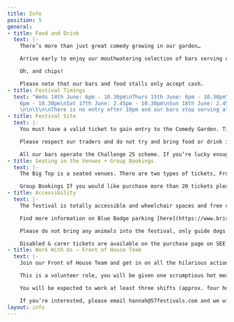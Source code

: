 ```yaml
---
title: Info
position: 5
general:
- title: Food and Drink
  text: |-
    There’s more than just great comedy growing in our garden…

    Arrive early to enjoy our mouthwatering selection of bars serving up the usual tipples and more. And don’t miss our gourmet food stalls ready to tempt you with wood fired pizza, Bristol-born sausages, slow cooked duck wraps and lots more besides to suit every meaty, veggie and vegan palate.

    Oh, and chips!

    Please note that our bars and food stalls only accept cash.
- title: Festival Timings
  text: "Weds 14th June: 6pm - 10.30pm\nThurs 15th June: 6pm - 10.30pm\nFri 16th June:
    6pm - 10.30pm\nSat 17th June: 2.45pm - 10.30pm\nSun 18th June: 2.45pm - 10.30pm
    \n\n\t\n\nThere is no entry after 10pm and our bars stop serving at 10:30pm."
- title: Festival Site
  text: |-
    You must have a valid ticket to gain entry to the Comedy Garden. Tickets can be purchased online in advance or at the on site Box Office on the evening of the show, depending on availability.

    Please respect our traders and do not try and bring food or drink into the Comedy Garden.

    All our bars operate the Challenge 25 scheme. If you’re lucky enough to look under 25, please bring ID!
- title: Seating in the Venues + Group Bookings
  text: |-
    The Big Top is a seated venues. There are two types of tickets, Front Stalls and Rear Stalls. The Front Stalls are allocated and positioned closest to the stage and therefore the action. All Rear Stall tickets are sold as unreserved which means you can choose where you sit when you arrive.

    Group Bookings If you would like purchase more than 20 tickets please contact us and we will help you with the necessary arrangements.
- title: Accessibility
  text: |-
    The festival is totally accessible and wheelchair spaces and free carer tickets are available through our online ticketing partner. Please contact us ahead of the festival if you have any special requirements and we’ll do our best to accommodate you. While the festival is in full swing our Front of House team will be on hand to assist you in anyway they can.

    Find more information on Blue Badge parking [here](https://www.bristol.gov.uk/parking/where-you-can-park)

    Please do not bring any animals into the festival, only guide dogs are permitted.

    Disabled & carer tickets are available on the purchase page on SEE Tickets.
- title: Work With Us — Front of House Team
  text: |-
    Join our Front of House Team and get in on all the hilarious action. You’ll be the first point of contact with our lovely audiences so good communication skills and a friendly attitude are a must. Working with the Front of House Manager you’ll be responsible for getting our audiences to the right place at the right time, making sure the shows run on time and keeping the venues running smoothly. You should be confident, good with people, alert and interested in the programme and event you’re representing. This role is very active and a lot of fun, you should enjoy dealing with lots of people and manage all this with a level head.

    This is a volunteer role, you will be given one scrumptious hot meal per shift and as many (non-alcoholic) drinks as you need.

    You will be expected to work at least three shifts (approx. four hours with breaks) throughout the Comedy Garden, with full availability from 14th June to 18th June regarded very highly. You must be over 16 to apply.

    If you’re interested, please email hannah@57festivals.com and we will be in touch with you shortly.
layout: info
---
```


